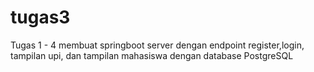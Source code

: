 # tugas3
Tugas 1 - 4 membuat springboot server dengan endpoint register,login, tampilan upi, dan tampilan mahasiswa dengan database PostgreSQL
